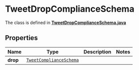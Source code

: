 

# TweetDropComplianceSchema

The class is defined in **[TweetDropComplianceSchema.java](../../src/main/java/example/micronaut/model/TweetDropComplianceSchema.java)**

## Properties

Name | Type | Description | Notes
------------ | ------------- | ------------- | -------------
**drop** | [`TweetComplianceSchema`](TweetComplianceSchema.md) |  | 



